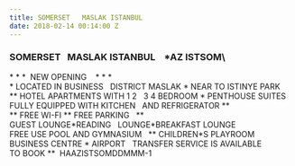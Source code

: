 ```yaml
---
title: SOMERSET   MASLAK ISTANBUL
date: 2018-02-14 00:14:00 Z
---
```


### SOMERSET   MASLAK ISTANBUL    \*AZ ISTSOM\
\* \* \*  NEW OPENING    \* \* \*\
\* LOCATED IN BUSINESS   DISTRICT MASLAK \* NEAR TO ISTINYE PARK\
\*\* HOTEL APARTMENTS WITH 1 2   3 4 BEDROOM \* PENTHOUSE SUITES\
FULLY EQUIPPED WITH KITCHEN   AND REFRIGERATOR \*\*\
\*\* FREE WI-FI \*\* FREE PARKING   \*\*\
GUEST LOUNGE\*READING   LOUNGE\*BREAKFAST LOUNGE\
FREE USE POOL AND GYMNASIUM   \*\* CHILDREN\*S PLAYROOM\
BUSINESS CENTRE \* AIRPORT   TRANSFER SERVICE IS AVAILABLE\
TO BOOK \*\*  HAAZISTSOMDDMMM-1